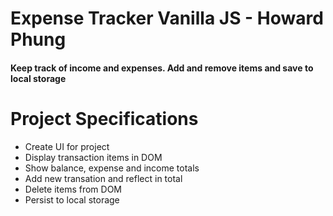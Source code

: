 # Expense Tracker Vanilla JS - Howard Phung

#### Keep track of income and expenses. Add and remove items and save to local storage

# Project Specifications

- Create UI for project
- Display transaction items in DOM
- Show balance, expense and income totals
- Add new transation and reflect in total
- Delete items from DOM
- Persist to local storage
